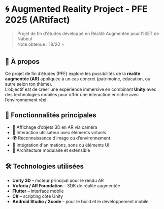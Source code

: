 # 🌀 Augmented Reality Project - PFE 2025 (ARtifact)

> Projet de fin d'études développé en Réalité Augmentée pour l’ISET de Nabeul  
> Note obtenue : 18/20 ⭐

## 🎯 À propos

Ce projet de fin d’études (PFE) explore les possibilités de la **réalité augmentée (AR)** appliquée à un cas concret (patrimoine, éducation, ou autre selon ton thème).  
L’objectif est de créer une expérience immersive en combinant **Unity** avec des technologies mobiles pour offrir une interaction enrichie avec l’environnement réel.

## 🚀 Fonctionnalités principales

- 📱 Affichage d’objets 3D en AR via caméra
- 🧠 Interaction utilisateur avec éléments virtuels
- 🌍 Reconnaissance d’image ou d’environnement
- 🎨 Intégration d'animations, sons ou éléments UI
- 🧩 Architecture modulaire et extensible

## 🛠️ Technologies utilisées

- **Unity 3D** – moteur principal pour le rendu AR
- **Vuforia / AR Foundation** – SDK de réalité augmentée
- **Flutter** – interface mobile 
- **C#** – scripting côté Unity
- **Android Studio / Xcode** – pour le build et le développement mobile

